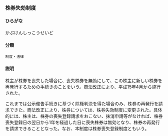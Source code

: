 <div style="display:none;">

## [あ行](securities-terms?id=あ行)
## [か行](securities-terms?id=か行)

</div>

### 株券失効制度

#### ひらがな

かぶけんしっこうせいど

#### 分類

`制度・法律`

#### 説明

株主が株券を喪失した場合に、喪失株券を無効にして、この株主に新しい株券を再発行するための手続きのことをいう。商法改正により、平成15年4月から施行された。
これまでは公示催告手続きに基づく除権判決を得た場合のみ、株券の再発行を請求できた。商法改正により、株券については、株券失効制度に変更された。具体的には、株主は、株券の喪失登録請求をおこない、抹消申請等がなければ、株券喪失登録日の翌日から1年を経過した日に喪失株券は無効となり、株券の再発行を請求できることとなった。なお、本制度は株券喪失登録制度ともいう。

<div style="display:none;">

## [さ行](securities-terms?id=さ行)
## [た行](securities-terms?id=た行)
## [な行](securities-terms?id=な行)
## [は行](securities-terms?id=は行)
## [ま行](securities-terms?id=ま行)
## [や行](securities-terms?id=や行)
## [ら行](securities-terms?id=ら行)
## [わ行](securities-terms?id=わ行)
## [英数字・記号](securities-terms?id=英数字・記号)

</div>

